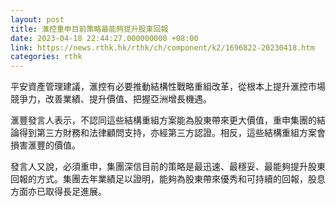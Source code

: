 ```yaml
---
layout: post
title: 滙控重申目前策略最能夠提升股東回報
date: 2023-04-18 22:44:27.000000000 +08:00
link: https://news.rthk.hk/rthk/ch/component/k2/1696822-20230418.htm
categories: rthk
---
```


平安資產管理建議，滙控有必要推動結構性戰略重組改革，從根本上提升滙控市場競爭力，改善業績、提升價值、把握亞洲增長機遇。

滙豐發言人表示，不認同這些結構重組方案能為股東帶來更大價值，重申集團的結論得到第三方財務和法律顧問支持，亦經第三方認證。相反，這些結構重組方案會損害滙豐的價值。

發言人又說，必須重申，集團深信目前的策略是最迅速、最穩妥、最能夠提升股東回報的方式。集團去年業績足以證明，能夠為股東帶來優秀和可持續的回報，股息方面亦已取得長足進展。
